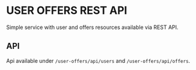 # USER OFFERS REST API

Simple service with user and offers resources available via REST API.

## API

Api available under `/user-offers/api/users` and `/user-offers/api/offers`.
